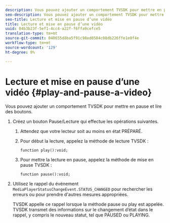 ```yaml
---
description: Vous pouvez ajouter un comportement TVSDK pour mettre en pause et lire des boutons.
seo-description: Vous pouvez ajouter un comportement TVSDK pour mettre en pause et lire des boutons.
seo-title: Lecture et mise en pause d’une vidéo
title: Lecture et mise en pause d’une vidéo
uuid: 04b3b23f-5ef1-4cc4-a22f-f6ffa9cefce5
translation-type: tm+mt
source-git-commit: 040655d8ba5f91c98ed0584c08db226ffe1e0f4e
workflow-type: tm+mt
source-wordcount: '129'
ht-degree: 0%

---
```



# Lecture et mise en pause d’une vidéo {#play-and-pause-a-video}

Vous pouvez ajouter un comportement TVSDK pour mettre en pause et lire des boutons.

1. Créez un bouton Pause/Lecture qui effectue les opérations suivantes.
   1. Attendez que votre lecteur soit au moins en état PRÉPARÉ.
   1. Pour début la lecture, appelez la méthode de lecture TVSDK :

      ```
      function play():void;
      ```

   1. Pour mettre la lecture en pause, appelez la méthode de mise en pause TVSDK :

      ```
      function pause():void;
      ```

1. Utilisez le rappel du événement `MediaPlayerStatusChangeEvent.STATUS_CHANGED` pour rechercher les erreurs ou pour prendre d&#39;autres mesures appropriées.

   TVSDK appelle ce rappel lorsque la méthode pause ou play est appelée. TVSDK transmet des informations sur le changement d’état dans le rappel, y compris le nouveau statut, tel que PAUSED ou PLAYING.
